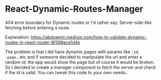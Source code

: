 # React-Dynamic-Routes-Manager
404 error boundary for Dynamic routes or I'd rather say: Server-side-like fetching before entering a route.

Explanation: https://abdoamin.medium.com/how-to-validate-dynamic-routes-in-react-router-8f399ace1d4e

The problem is that I did have dynamic pages with params like `:id`, `:page`...etc
and if someone decided to manipulate the url and enter a random id, the app would show the page but of course it would be broken.
So I decided to create a manager component to fetch the server and check if the id is valid. You can tweak this code to your own needs..
